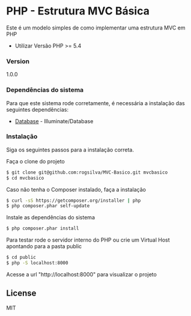 # PHP - Estrutura MVC Básica

Este é um modelo simples de como implementar uma estrutura MVC em PHP

  - Utilizar Versão PHP >= 5.4

### Version
1.0.0

### Dependências do sistema

Para que este sistema rode corretamente, é necessária a instalação das seguintes dependências:

* [Database] - Illuminate/Database

### Instalação

Siga os seguintes passos para a instalação correta.

Faça o clone do projeto
```sh
$ git clone git@github.com:rogsilva/MVC-Basico.git mvcbasico
$ cd mvcbasico
```
Caso não tenha o Composer instalado, faça a instalação
```sh
$ curl -sS https://getcomposer.org/installer | php
$ php composer.phar self-update
```
Instale as dependências do sistema
```sh
$ php composer.phar install
```
Para testar rode o servidor interno do PHP ou crie um Virtual Host apontando para a pasta public
```sh
$ cd public
$ php -S localhost:8000
```
Acesse a url "http://localhost:8000" para visualizar o projeto


License
----

MIT

[Database]:https://github.com/illuminate/database
